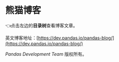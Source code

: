 # 熊猫博客

👈点击左边的**目录树**查看博客文章。

英文博客地址：[https://dev.pandas.io/pandas-blog/](https://dev.pandas.io/pandas-blog/)

*Pandas Development Team* 版权所有。
